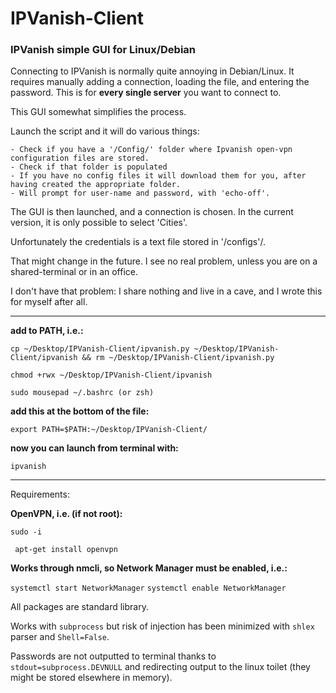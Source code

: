 # IPVanish-Client

### IPVanish simple GUI for Linux/Debian

Connecting to IPVanish is normally quite annoying in Debian/Linux. It requires manually adding a connection, loading the file, and entering the password. This is for **every single server** you want to connect to.

This GUI somewhat simplifies the process. 

Launch the script and it will do various things:

```
- Check if you have a '/Config/' folder where Ipvanish open-vpn configuration files are stored.
- Check if that folder is populated
- If you have no config files it will download them for you, after having created the appropriate folder.
- Will prompt for user-name and password, with 'echo-off'. 
```

The GUI is then launched, and a connection is chosen. In the current version, it is only possible to select 'Cities'.

Unfortunately the credentials is a text file stored in '/configs'/. 

That might change in the future. I see no real problem, unless you are on a shared-terminal or in an office. 

I don't have that problem: I share nothing and live in a cave, and I wrote this for myself after all.


----------------------------------------------------------------------------------------------------
**add to PATH, i.e.:**

```cp ~/Desktop/IPVanish-Client/ipvanish.py ~/Desktop/IPVanish-Client/ipvanish && rm ~/Desktop/IPVanish-Client/ipvanish.py```

```chmod +rwx ~/Desktop/IPVanish-Client/ipvanish```

```sudo mousepad ~/.bashrc (or zsh)```

**add this at the bottom of the file:**

```export PATH=$PATH:~/Desktop/IPVanish-Client/```

**now you can launch from terminal with:**

```ipvanish```

---------------------------------------------------------------------------------------------------

Requirements: 

**OpenVPN, i.e. (if not root):**

``` sudo -i ```

``` apt-get install openvpn```

**Works through nmcli, so Network Manager must be enabled, i.e.:**

```systemctl start NetworkManager```
```systemctl enable NetworkManager```

All packages are standard library.

Works with ```subprocess``` but risk of injection has been minimized with ```shlex``` parser and ```Shell=False```.

Passwords are not outputted to terminal thanks to ```stdout=subprocess.DEVNULL``` and redirecting output to the linux toilet (they might be stored elsewhere in memory).
